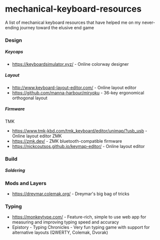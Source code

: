 # mechanical-keyboard-resources
 A list of mechanical keyboard resources that have helped me on my never-ending journey toward the elusive end game

### Design

##### Keycaps
- https://keyboardsimulator.xyz/ - Online colorway designer

##### Layout
- http://www.keyboard-layout-editor.com/ - Online layout editor
- https://github.com/manna-harbour/miryoku - 36-key ergonomical orthogonal layout

##### Firmware
TMK
- https://www.tmk-kbd.com/tmk_keyboard/editor/unimap/?usb_usb - Online layout editor
ZMK
- https://zmk.dev/ - ZMK bluetooth-compatible firmware
- https://nickcoutsos.github.io/keymap-editor/ - Online layout editor

### Build

##### Soldering
### Mods and Layers
- https://dreymar.colemak.org/ - Dreymar's big bag of tricks

### Typing
- https://monkeytype.com/ - Feature-rich, simple to use web app for measuring and improving typing speed and accuracy
- Epistory - Typing Chronicles - Very fun typing game with support for alternative layouts (QWERTY, Colemak, Dvorak)
